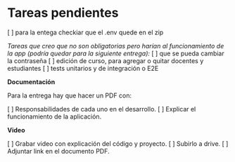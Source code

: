 # Tareas pendientes

[ ] para la entega checkiar que el .env quede en el zip

_Tareas que creo que no son obligatorias pero harían al funcionamiento de la app (podría quedar para la siguiente entrega):_
[ ] que se pueda cambiar la contraseña
[ ] edición de curso, para agregar o quitar docentes y estudiantes
[ ] tests unitarios y de integración o E2E

**Documentación**

Para la entrega hay que hacer un PDF con:

[ ] Responsabilidades de cada uno en el desarrollo.
[ ] Explicar el funcionamiento de la aplicación.

**Video**

[ ] Grabar video con explicación del código y proyecto.
[ ] Subirlo a drive.
[ ] Adjuntar link en el documento PDF.
